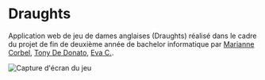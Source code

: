 # Draughts

Application web de jeu de dames anglaises (Draughts) réalisé dans le cadre du projet de fin de deuxième année de bachelor informatique par [Marianne Corbel](https://github.com/mzribel), [Tony De Donato](https://github.com/Tony-De-Donato), [Eva C.](https://github.com/evzs).

![Capture d'écran du jeu](https://i.postimg.cc/ZKyFnPzs/Capture-d-cran-2024-10-15-173343.png)

